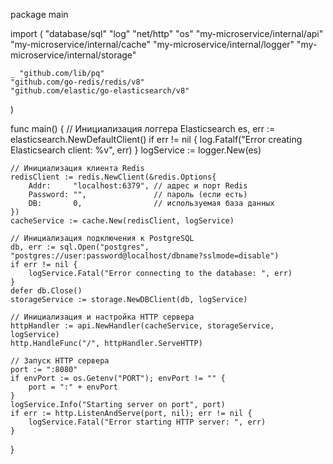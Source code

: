 package main

import (
    "database/sql"
    "log"
    "net/http"
    "os"
    "my-microservice/internal/api"
    "my-microservice/internal/cache"
    "my-microservice/internal/logger"
    "my-microservice/internal/storage"

    _ "github.com/lib/pq"
    "github.com/go-redis/redis/v8"
    "github.com/elastic/go-elasticsearch/v8"
)

func main() {
    // Инициализация логгера Elasticsearch
    es, err := elasticsearch.NewDefaultClient()
    if err != nil {
        log.Fatalf("Error creating Elasticsearch client: %v", err)
    }
    logService := logger.New(es)

    // Инициализация клиента Redis
    redisClient := redis.NewClient(&redis.Options{
        Addr:     "localhost:6379", // адрес и порт Redis
        Password: "",               // пароль (если есть)
        DB:       0,                // используемая база данных
    })
    cacheService := cache.New(redisClient, logService)

    // Инициализация подключения к PostgreSQL
    db, err := sql.Open("postgres", "postgres://user:password@localhost/dbname?sslmode=disable")
    if err != nil {
        logService.Fatal("Error connecting to the database: ", err)
    }
    defer db.Close()
    storageService := storage.NewDBClient(db, logService)

    // Инициализация и настройка HTTP сервера
    httpHandler := api.NewHandler(cacheService, storageService, logService)
    http.HandleFunc("/", httpHandler.ServeHTTP)

    // Запуск HTTP сервера
    port := ":8080"
    if envPort := os.Getenv("PORT"); envPort != "" {
        port = ":" + envPort
    }
    logService.Info("Starting server on port", port)
    if err := http.ListenAndServe(port, nil); err != nil {
        logService.Fatal("Error starting HTTP server: ", err)
    }
}

